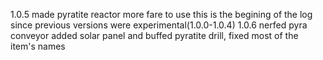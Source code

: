 1.0.5
made pyratite reactor more fare to use this is the begining of the log since previous versions were experimental(1.0.0-1.0.4)
1.0.6
nerfed pyra conveyor added solar panel and buffed pyratite drill, fixed most of the item's names